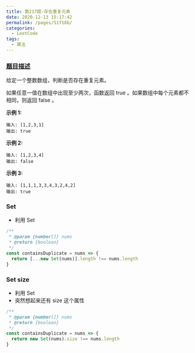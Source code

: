 ```yaml
---
title: 第217题-存在重复元素
date: 2020-12-13 15:17:42
permalink: /pages/51f18b/
categories:
  - LeetCode
tags:
  - 算法
---
```


### [题目描述](https://leetcode-cn.com/problems/contains-duplicate/)

给定一个整数数组，判断是否存在重复元素。

如果任意一值在数组中出现至少两次，函数返回 <span class="span-shadow">true</span> 。如果数组中每个元素都不相同，则返回 <span class="span-shadow">false</span> 。

**示例 1:**

```
输入: [1,2,3,1]
输出: true
```

<!-- more -->

**示例 2:**

```
输入: [1,2,3,4]
输出: false
```

**示例 3:**

```
输入: [1,1,1,3,3,4,3,2,4,2]
输出: true
```

### Set

- 利用 Set

```JavaScript
/**
 * @param {number[]} nums
 * @return {boolean}
 */
const containsDuplicate = nums => {
  return [...new Set(nums)].length !== nums.length
}
```

### Set size

- 利用 Set
- 突然想起来还有 size 这个属性

```JavaScript
/**
 * @param {number[]} nums
 * @return {boolean}
 */
const containsDuplicate = nums => {
  return new Set(nums).size !== nums.length
}
```
